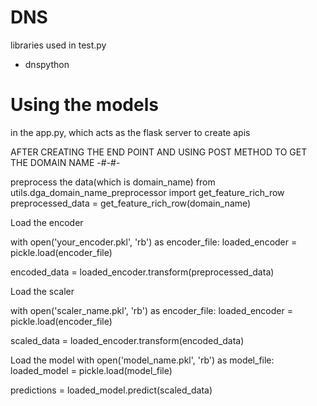 # DNS

libraries used in test.py
- dnspython

# Using the models 

in the app.py, which acts as the flask server to create apis

AFTER CREATING THE END POINT AND USING POST METHOD TO GET THE DOMAIN NAME
-#-#-

preprocess the data(which is domain_name)
from utils.dga_domain_name_preprocessor import get_feature_rich_row
preprocessed_data = get_feature_rich_row(domain_name)

Load the encoder

with open('your_encoder.pkl', 'rb') as encoder_file:
loaded_encoder = pickle.load(encoder_file) 

encoded_data = loaded_encoder.transform(preprocessed_data)


Load the scaler

with open('scaler_name.pkl', 'rb') as encoder_file:
loaded_encoder = pickle.load(encoder_file) 

scaled_data = loaded_encoder.transform(encoded_data)

Load the model
with open('model_name.pkl', 'rb') as model_file:
    loaded_model = pickle.load(model_file)  

predictions = loaded_model.predict(scaled_data)